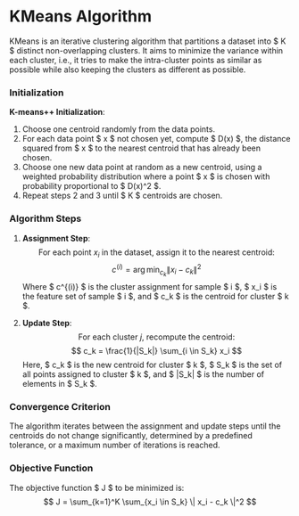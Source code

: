 # KMeans Algorithm 

KMeans is an iterative clustering algorithm that partitions a dataset into $ K $ distinct non-overlapping clusters. It aims to minimize the variance within each cluster, i.e., it tries to make the intra-cluster points as similar as possible while also keeping the clusters as different as possible.

### Initialization

**K-means++ Initialization**:
1. Choose one centroid randomly from the data points.
2. For each data point $ x $ not chosen yet, compute $ D(x) $, the distance squared from $ x $ to the nearest centroid that has already been chosen.
3. Choose one new data point at random as a new centroid, using a weighted probability distribution where a point $ x $ is chosen with probability proportional to $ D(x)^2 $.
4. Repeat steps 2 and 3 until $ K $ centroids are chosen.

### Algorithm Steps

1. **Assignment Step**:
   $$
   \text{For each point } x_i \text{ in the dataset, assign it to the nearest centroid:}
   $$
   $$
   c^{(i)} = \arg\min_{c_k} \| x_i - c_k \|^2
   $$
   Where $ c^{(i)} $ is the cluster assignment for sample $ i $, $ x_i $ is the feature set of sample $ i $, and $ c_k $ is the centroid for cluster $ k $.

2. **Update Step**:
   $$
   \text{For each cluster } j \text{, recompute the centroid:}
   $$
   $$
   c_k = \frac{1}{|S_k|} \sum_{i \in S_k} x_i
   $$
   Here, $ c_k $ is the new centroid for cluster $ k $, $ S_k $ is the set of all points assigned to cluster $ k $, and $ |S_k| $ is the number of elements in $ S_k $.

### Convergence Criterion

The algorithm iterates between the assignment and update steps until the centroids do not change significantly, determined by a predefined tolerance, or a maximum number of iterations is reached.

### Objective Function

The objective function $ J $ to be minimized is:
$$
J = \sum_{k=1}^K \sum_{x_i \in S_k} \| x_i - c_k \|^2
$$

